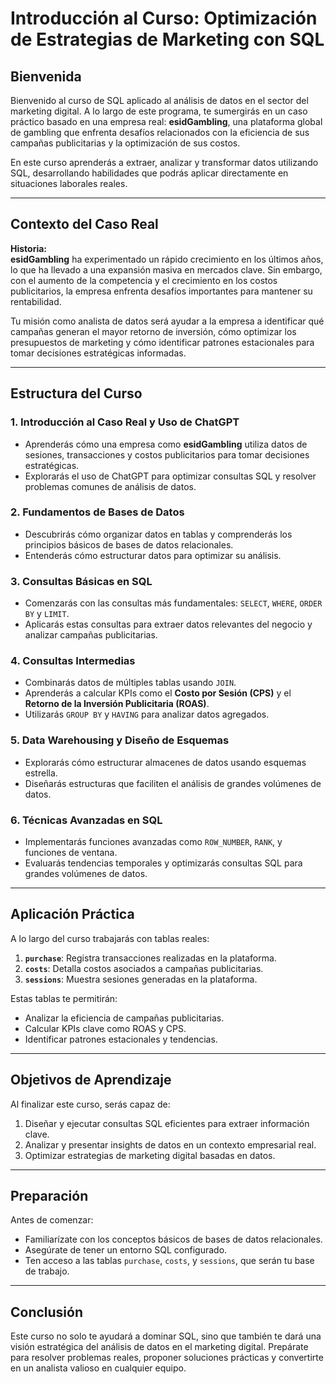 
# Introducción al Curso: Optimización de Estrategias de Marketing con SQL

## Bienvenida

Bienvenido al curso de SQL aplicado al análisis de datos en el sector del marketing digital. A lo largo de este programa, te sumergirás en un caso práctico basado en una empresa real: **esidGambling**, una plataforma global de gambling que enfrenta desafíos relacionados con la eficiencia de sus campañas publicitarias y la optimización de sus costos.

En este curso aprenderás a extraer, analizar y transformar datos utilizando SQL, desarrollando habilidades que podrás aplicar directamente en situaciones laborales reales.

---

## Contexto del Caso Real

**Historia:**  
**esidGambling** ha experimentado un rápido crecimiento en los últimos años, lo que ha llevado a una expansión masiva en mercados clave. Sin embargo, con el aumento de la competencia y el crecimiento en los costos publicitarios, la empresa enfrenta desafíos importantes para mantener su rentabilidad.

Tu misión como analista de datos será ayudar a la empresa a identificar qué campañas generan el mayor retorno de inversión, cómo optimizar los presupuestos de marketing y cómo identificar patrones estacionales para tomar decisiones estratégicas informadas.

---

## Estructura del Curso

### **1. Introducción al Caso Real y Uso de ChatGPT**
- Aprenderás cómo una empresa como **esidGambling** utiliza datos de sesiones, transacciones y costos publicitarios para tomar decisiones estratégicas.
- Explorarás el uso de ChatGPT para optimizar consultas SQL y resolver problemas comunes de análisis de datos.

### **2. Fundamentos de Bases de Datos**
- Descubrirás cómo organizar datos en tablas y comprenderás los principios básicos de bases de datos relacionales.
- Entenderás cómo estructurar datos para optimizar su análisis.

### **3. Consultas Básicas en SQL**
- Comenzarás con las consultas más fundamentales: `SELECT`, `WHERE`, `ORDER BY` y `LIMIT`.
- Aplicarás estas consultas para extraer datos relevantes del negocio y analizar campañas publicitarias.

### **4. Consultas Intermedias**
- Combinarás datos de múltiples tablas usando `JOIN`.
- Aprenderás a calcular KPIs como el **Costo por Sesión (CPS)** y el **Retorno de la Inversión Publicitaria (ROAS)**.
- Utilizarás `GROUP BY` y `HAVING` para analizar datos agregados.

### **5. Data Warehousing y Diseño de Esquemas**
- Explorarás cómo estructurar almacenes de datos usando esquemas estrella.
- Diseñarás estructuras que faciliten el análisis de grandes volúmenes de datos.

### **6. Técnicas Avanzadas en SQL**
- Implementarás funciones avanzadas como `ROW_NUMBER`, `RANK`, y funciones de ventana.
- Evaluarás tendencias temporales y optimizarás consultas SQL para grandes volúmenes de datos.

---

## Aplicación Práctica

A lo largo del curso trabajarás con tablas reales:
1. **`purchase`**: Registra transacciones realizadas en la plataforma.
2. **`costs`**: Detalla costos asociados a campañas publicitarias.
3. **`sessions`**: Muestra sesiones generadas en la plataforma.

Estas tablas te permitirán:
- Analizar la eficiencia de campañas publicitarias.
- Calcular KPIs clave como ROAS y CPS.
- Identificar patrones estacionales y tendencias.

---

## Objetivos de Aprendizaje

Al finalizar este curso, serás capaz de:
1. Diseñar y ejecutar consultas SQL eficientes para extraer información clave.
2. Analizar y presentar insights de datos en un contexto empresarial real.
3. Optimizar estrategias de marketing digital basadas en datos.

---

## Preparación

Antes de comenzar:
- Familiarízate con los conceptos básicos de bases de datos relacionales.
- Asegúrate de tener un entorno SQL configurado.
- Ten acceso a las tablas `purchase`, `costs`, y `sessions`, que serán tu base de trabajo.

---

## Conclusión

Este curso no solo te ayudará a dominar SQL, sino que también te dará una visión estratégica del análisis de datos en el marketing digital. Prepárate para resolver problemas reales, proponer soluciones prácticas y convertirte en un analista valioso en cualquier equipo.
